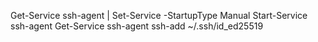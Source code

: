 Get-Service ssh-agent | Set-Service -StartupType Manual
Start-Service ssh-agent
Get-Service ssh-agent
ssh-add ~/.ssh/id_ed25519